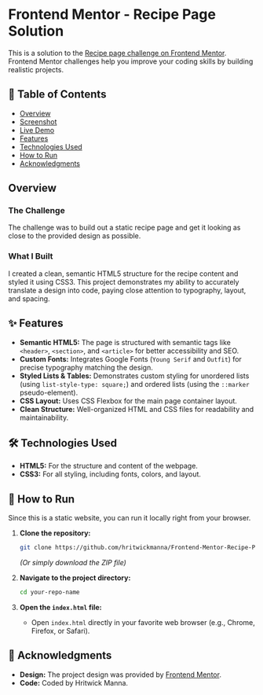 # Frontend Mentor - Recipe Page Solution

This is a solution to the [Recipe page challenge on Frontend Mentor](https://dpiskov-recipe-page.netlify.app/). Frontend Mentor challenges help you improve your coding skills by building realistic projects.

## 📖 Table of Contents

* [Overview](#-overview)
* [Screenshot](#-screenshot)
* [Live Demo](#-live-demo)
* [Features](#-features)
* [Technologies Used](#-technologies-used)
* [How to Run](#-how-to-run)
* [Acknowledgments](#-acknowledgments)

## Overview

### The Challenge

The challenge was to build out a static recipe page and get it looking as close to the provided design as possible.

### What I Built

I created a clean, semantic HTML5 structure for the recipe content and styled it using CSS3. This project demonstrates my ability to accurately translate a design into code, paying close attention to typography, layout, and spacing.

## ✨ Features

* **Semantic HTML5:** The page is structured with semantic tags like `<header>`, `<section>`, and `<article>` for better accessibility and SEO.
* **Custom Fonts:** Integrates Google Fonts (`Young Serif` and `Outfit`) for precise typography matching the design.
* **Styled Lists & Tables:** Demonstrates custom styling for unordered lists (using `list-style-type: square;`) and ordered lists (using the `::marker` pseudo-element).
* **CSS Layout:** Uses CSS Flexbox for the main page container layout.
* **Clean Structure:** Well-organized HTML and CSS files for readability and maintainability.

## 🛠️ Technologies Used

* **HTML5:** For the structure and content of the webpage.
* **CSS3:** For all styling, including fonts, colors, and layout.

## 📂 How to Run

Since this is a static website, you can run it locally right from your browser.

1.  **Clone the repository:**
    ```bash
    git clone https://github.com/hritwickmanna/Frontend-Mentor-Recipe-Page-Solution.git
    ```
    *(Or simply download the ZIP file)*

2.  **Navigate to the project directory:**
    ```bash
    cd your-repo-name
    ```

3.  **Open the `index.html` file:**
    * Open `index.html` directly in your favorite web browser (e.g., Chrome, Firefox, or Safari).

## 🙏 Acknowledgments

* **Design:** The project design was provided by [Frontend Mentor](https://www.frontendmentor.io).
* **Code:** Coded by Hritwick Manna.
